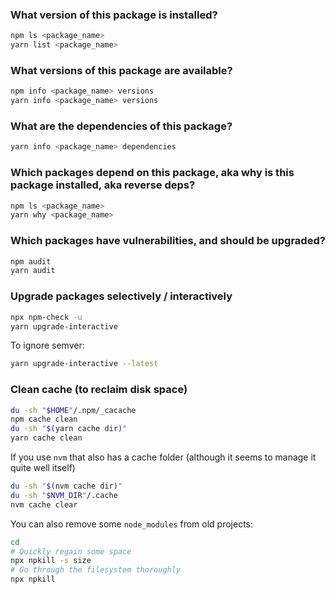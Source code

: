 ### What version of this package is installed?
```bash
npm ls <package_name>
yarn list <package_name>
```

### What versions of this package are available?
```bash
npm info <package_name> versions
yarn info <package_name> versions
```

### What are the dependencies of this package?
```bash
yarn info <package_name> dependencies
```

### Which packages depend on this package, aka why is this package installed, aka reverse deps?
```bash
npm ls <package_name>
yarn why <package_name>
```

### Which packages have vulnerabilities, and should be upgraded?
```bash
npm audit
yarn audit
```

### Upgrade packages selectively / interactively
```bash
npx npm-check -u
yarn upgrade-interactive
```

To ignore semver:
```bash
yarn upgrade-interactive --latest
```

### Clean cache (to reclaim disk space)
```bash
du -sh "$HOME"/.npm/_cacache
npm cache clean
du -sh "$(yarn cache dir)"
yarn cache clean
```

If you use `nvm` that also has a cache folder (although it seems to manage it quite well itself)
```bash
du -sh "$(nvm cache dir)"
du -sh "$NVM_DIR"/.cache
nvm cache clear
```

You can also remove some `node_modules` from old projects:
```bash
cd
# Quickly regain some space
npx npkill -s size
# Go through the filesystem thoroughly
npx npkill
```
